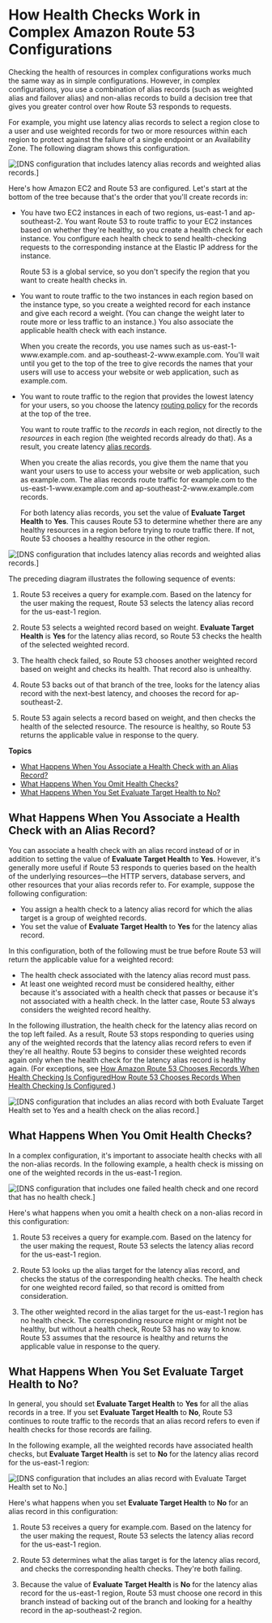 # How Health Checks Work in Complex Amazon Route 53 Configurations<a name="dns-failover-complex-configs"></a>

Checking the health of resources in complex configurations works much the same way as in simple configurations\. However, in complex configurations, you use a combination of alias records \(such as weighted alias and failover alias\) and non\-alias records to build a decision tree that gives you greater control over how Route 53 responds to requests\.

For example, you might use latency alias records to select a region close to a user and use weighted records for two or more resources within each region to protect against the failure of a single endpoint or an Availability Zone\. The following diagram shows this configuration\.

![\[DNS configuration that includes latency alias records and weighted alias records.\]](http://docs.aws.amazon.com/Route53/latest/DeveloperGuide/images/hc-latency-alias-weighted.png)

Here's how Amazon EC2 and Route 53 are configured\. Let's start at the bottom of the tree because that's the order that you'll create records in:
+ You have two EC2 instances in each of two regions, us\-east\-1 and ap\-southeast\-2\. You want Route 53 to route traffic to your EC2 instances based on whether they're healthy, so you create a health check for each instance\. You configure each health check to send health\-checking requests to the corresponding instance at the Elastic IP address for the instance\.

  Route 53 is a global service, so you don't specify the region that you want to create health checks in\.
+ You want to route traffic to the two instances in each region based on the instance type, so you create a weighted record for each instance and give each record a weight\. \(You can change the weight later to route more or less traffic to an instance\.\) You also associate the applicable health check with each instance\.

  When you create the records, you use names such as us\-east\-1\-www\.example\.com\. and ap\-southeast\-2\-www\.example\.com\. You'll wait until you get to the top of the tree to give records the names that your users will use to access your website or web application, such as example\.com\.
+ You want to route traffic to the region that provides the lowest latency for your users, so you choose the latency [routing policy](https://docs.aws.amazon.com/Route53/latest/DeveloperGuide/routing-policy.html) for the records at the top of the tree\.

  You want to route traffic to the *records* in each region, not directly to the *resources* in each region \(the weighted records already do that\)\. As a result, you create latency [alias records](https://docs.aws.amazon.com/Route53/latest/DeveloperGuide/resource-record-sets-choosing-alias-non-alias.html)\. 

  When you create the alias records, you give them the name that you want your users to use to access your website or web application, such as example\.com\. The alias records route traffic for example\.com to the us\-east\-1\-www\.example\.com and ap\-southeast\-2\-www\.example\.com records\.

  For both latency alias records, you set the value of **Evaluate Target Health** to **Yes**\. This causes Route 53 to determine whether there are any healthy resources in a region before trying to route traffic there\. If not, Route 53 chooses a healthy resource in the other region\.

![\[DNS configuration that includes latency alias records and weighted alias records.\]](http://docs.aws.amazon.com/Route53/latest/DeveloperGuide/images/hc-latency-alias-weighted-both-failed.png)

The preceding diagram illustrates the following sequence of events:

1. Route 53 receives a query for example\.com\. Based on the latency for the user making the request, Route 53 selects the latency alias record for the us\-east\-1 region\.

1. Route 53 selects a weighted record based on weight\. **Evaluate Target Health** is **Yes** for the latency alias record, so Route 53 checks the health of the selected weighted record\. 

1. The health check failed, so Route 53 chooses another weighted record based on weight and checks its health\. That record also is unhealthy\. 

1. Route 53 backs out of that branch of the tree, looks for the latency alias record with the next\-best latency, and chooses the record for ap\-southeast\-2\.

1. Route 53 again selects a record based on weight, and then checks the health of the selected resource\. The resource is healthy, so Route 53 returns the applicable value in response to the query\.

**Topics**
+ [What Happens When You Associate a Health Check with an Alias Record?](#dns-failover-complex-configs-hc-alias)
+ [What Happens When You Omit Health Checks?](#dns-failover-complex-configs-hc-omitting)
+ [What Happens When You Set Evaluate Target Health to No?](#dns-failover-complex-configs-eth-no)

## What Happens When You Associate a Health Check with an Alias Record?<a name="dns-failover-complex-configs-hc-alias"></a>

You can associate a health check with an alias record instead of or in addition to setting the value of **Evaluate Target Health** to **Yes**\. However, it's generally more useful if Route 53 responds to queries based on the health of the underlying resources—the HTTP servers, database servers, and other resources that your alias records refer to\. For example, suppose the following configuration:
+ You assign a health check to a latency alias record for which the alias target is a group of weighted records\.
+ You set the value of **Evaluate Target Health** to **Yes** for the latency alias record\.

In this configuration, both of the following must be true before Route 53 will return the applicable value for a weighted record:
+ The health check associated with the latency alias record must pass\.
+ At least one weighted record must be considered healthy, either because it's associated with a health check that passes or because it's not associated with a health check\. In the latter case, Route 53 always considers the weighted record healthy\.

In the following illustration, the health check for the latency alias record on the top left failed\. As a result, Route 53 stops responding to queries using any of the weighted records that the latency alias record refers to even if they're all healthy\. Route 53 begins to consider these weighted records again only when the health check for the latency alias record is healthy again\. \(For exceptions, see [How Amazon Route 53 Chooses Records When Health Checking Is ConfiguredHow Route 53 Chooses Records When Health Checking Is Configured](health-checks-how-route-53-chooses-records.md)\.\) 

![\[DNS configuration that includes an alias record with both Evaluate Target Health set to Yes and a health check on the alias record.\]](http://docs.aws.amazon.com/Route53/latest/DeveloperGuide/images/hc-latency-alias-weighted-alias-hc-failed.png)

## What Happens When You Omit Health Checks?<a name="dns-failover-complex-configs-hc-omitting"></a>

In a complex configuration, it's important to associate health checks with all the non\-alias records\. In the following example, a health check is missing on one of the weighted records in the us\-east\-1 region\.

![\[DNS configuration that includes one failed health check and one record that has no health check.\]](http://docs.aws.amazon.com/Route53/latest/DeveloperGuide/images/hc-latency-alias-weighted-missing-health-check.png)

Here's what happens when you omit a health check on a non\-alias record in this configuration:

1. Route 53 receives a query for example\.com\. Based on the latency for the user making the request, Route 53 selects the latency alias record for the us\-east\-1 region\.

1. Route 53 looks up the alias target for the latency alias record, and checks the status of the corresponding health checks\. The health check for one weighted record failed, so that record is omitted from consideration\.

1. The other weighted record in the alias target for the us\-east\-1 region has no health check\. The corresponding resource might or might not be healthy, but without a health check, Route 53 has no way to know\. Route 53 assumes that the resource is healthy and returns the applicable value in response to the query\.

## What Happens When You Set Evaluate Target Health to No?<a name="dns-failover-complex-configs-eth-no"></a>

In general, you should set **Evaluate Target Health** to **Yes** for all the alias records in a tree\. If you set **Evaluate Target Health** to **No**, Route 53 continues to route traffic to the records that an alias record refers to even if health checks for those records are failing\.

In the following example, all the weighted records have associated health checks, but **Evaluate Target Health** is set to **No** for the latency alias record for the us\-east\-1 region:

![\[DNS configuration that includes an alias record with Evaluate Target Health set to No.\]](http://docs.aws.amazon.com/Route53/latest/DeveloperGuide/images/hc-latency-alias-weighted-eth-is-no.png)

Here's what happens when you set **Evaluate Target Health** to **No** for an alias record in this configuration:

1. Route 53 receives a query for example\.com\. Based on the latency for the user making the request, Route 53 selects the latency alias record for the us\-east\-1 region\.

1. Route 53 determines what the alias target is for the latency alias record, and checks the corresponding health checks\. They're both failing\.

1. Because the value of **Evaluate Target Health** is **No** for the latency alias record for the us\-east\-1 region, Route 53 must choose one record in this branch instead of backing out of the branch and looking for a healthy record in the ap\-southeast\-2 region\.
